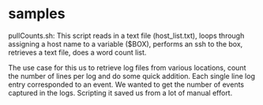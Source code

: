 # samples
pullCounts.sh: This script reads in a text file (host_list.txt), loops through assigning a host name to a variable ($BOX), performs an ssh to the box, retrieves a text file, does a word count list.

The use case for this us to retrieve log files from various locations, count the number of lines per log and do some quick addition.  Each single line log entry corresponded to an event.  We wanted to get the number of events captured in the logs.  Scripting it saved us from a lot of manual effort.
